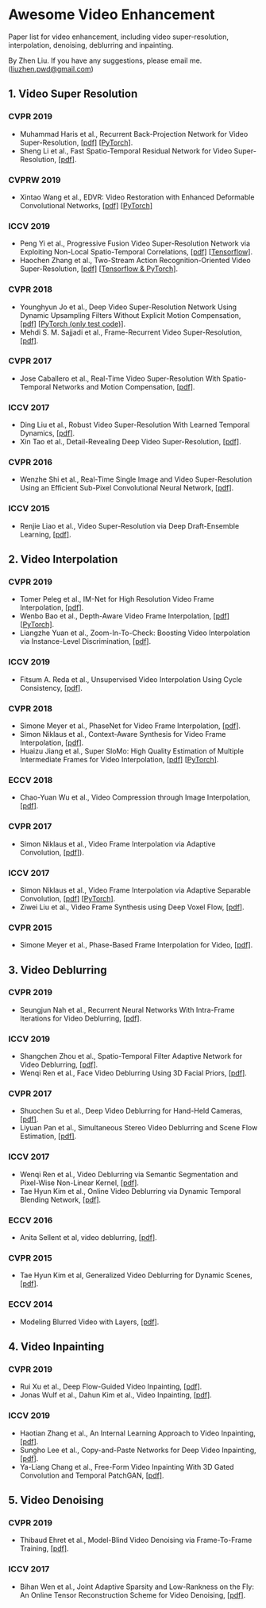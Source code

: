 # Awesome Video Enhancement

Paper list for video enhancement, including video super-resolution, interpolation, denoising, deblurring and inpainting.

By Zhen Liu. If you have any suggestions, please email me. (liuzhen.pwd@gmail.com) 

## 1. Video Super Resolution

### CVPR 2019

* Muhammad Haris et al., Recurrent Back-Projection Network for Video Super-Resolution, [[pdf\]](http://openaccess.thecvf.com/content_CVPR_2019/papers/Haris_Recurrent_Back-Projection_Network_for_Video_Super-Resolution_CVPR_2019_paper.pdf) [[PyTorch\]](<https://github.com/alterzero/RBPN-PyTorch>).
* Sheng Li et al., Fast Spatio-Temporal Residual Network for Video Super-Resolution, [[pdf\]](http://openaccess.thecvf.com/content_CVPR_2019/papers/Li_Fast_Spatio-Temporal_Residual_Network_for_Video_Super-Resolution_CVPR_2019_paper.pdf).

### CVPRW 2019

* Xintao Wang et al., EDVR: Video Restoration with Enhanced Deformable Convolutional Networks, [[pdf\]](<https://arxiv.org/abs/1905.02716>) [[PyTorch\]](<https://github.com/xinntao/EDVR>)

### ICCV 2019

* Peng Yi et al., Progressive Fusion Video Super-Resolution Network via Exploiting Non-Local Spatio-Temporal Correlations, [[pdf\]](http://openaccess.thecvf.com/content_ICCV_2019/papers/Yi_Progressive_Fusion_Video_Super-Resolution_Network_via_Exploiting_Non-Local_Spatio-Temporal_Correlations_ICCV_2019_paper.pdf) [[Tensorflow\]](<https://github.com/psychopa4/PFNL>).
* Haochen Zhang et al., Two-Stream Action Recognition-Oriented Video Super-Resolution, [[pdf\]](http://openaccess.thecvf.com/content_ICCV_2019/papers/Zhang_Two-Stream_Action_Recognition-Oriented_Video_Super-Resolution_ICCV_2019_paper.pdf) [[Tensorflow & PyTorch\]](<https://github.com/AlanZhang1995/TwoStreamSR>).

### CVPR 2018

* Younghyun Jo et al., Deep Video Super-Resolution Network Using Dynamic Upsampling Filters Without Explicit Motion Compensation, [[pdf\]](http://openaccess.thecvf.com/content_cvpr_2018/papers/Jo_Deep_Video_Super-Resolution_CVPR_2018_paper.pdf) [[PyTorch (only test code)\]](<https://github.com/yhjo09/VSR-DUF>).
* Mehdi S. M. Sajjadi et al., Frame-Recurrent Video Super-Resolution, [[pdf\]](http://openaccess.thecvf.com/content_cvpr_2018/papers/Sajjadi_Frame-Recurrent_Video_Super-Resolution_CVPR_2018_paper.pdf).

### CVPR 2017

* Jose Caballero et al., Real-Time Video Super-Resolution With Spatio-Temporal Networks and Motion Compensation, [[pdf\]](http://openaccess.thecvf.com/content_cvpr_2017/papers/Caballero_Real-Time_Video_Super-Resolution_CVPR_2017_paper.pdf).

### ICCV 2017

* Ding Liu et al., Robust Video Super-Resolution With Learned Temporal Dynamics, [[pdf\]](http://openaccess.thecvf.com/content_ICCV_2017/papers/Liu_Robust_Video_Super-Resolution_ICCV_2017_paper.pdf).
* Xin Tao et al., Detail-Revealing Deep Video Super-Resolution, [[pdf\]](http://openaccess.thecvf.com/content_ICCV_2017/papers/Tao_Detail-Revealing_Deep_Video_ICCV_2017_paper.pdf).

### CVPR 2016

* Wenzhe Shi et al., Real-Time Single Image and Video Super-Resolution Using an Efficient Sub-Pixel Convolutional Neural Network, [[pdf\]](http://openaccess.thecvf.com/content_cvpr_2016/papers/Shi_Real-Time_Single_Image_CVPR_2016_paper.pdf).

### ICCV 2015

* Renjie Liao et al., Video Super-Resolution via Deep Draft-Ensemble Learning, [[pdf\]](http://openaccess.thecvf.com/content_iccv_2015/papers/Liao_Video_Super-Resolution_via_ICCV_2015_paper.pdf).



## 2. Video Interpolation

### CVPR 2019

* Tomer Peleg et al., IM-Net for High Resolution Video Frame Interpolation, [[pdf\]](http://openaccess.thecvf.com/content_CVPR_2019/papers/Peleg_IM-Net_for_High_Resolution_Video_Frame_Interpolation_CVPR_2019_paper.pdf).
* Wenbo Bao et al., Depth-Aware Video Frame Interpolation, [[pdf\]](http://openaccess.thecvf.com/content_CVPR_2019/papers/Bao_Depth-Aware_Video_Frame_Interpolation_CVPR_2019_paper.pdf) [[PyTorch\]](<https://github.com/baowenbo/DAIN>).
* Liangzhe Yuan et al., Zoom-In-To-Check: Boosting Video Interpolation via Instance-Level Discrimination, [[pdf\]](http://openaccess.thecvf.com/content_CVPR_2019/papers/Yuan_Zoom-In-To-Check_Boosting_Video_Interpolation_via_Instance-Level_Discrimination_CVPR_2019_paper.pdf).

### ICCV 2019

* Fitsum A. Reda et al., Unsupervised Video Interpolation Using Cycle Consistency, [[pdf\]](http://openaccess.thecvf.com/content_ICCV_2019/papers/Reda_Unsupervised_Video_Interpolation_Using_Cycle_Consistency_ICCV_2019_paper.pdf).

### CVPR 2018

* Simone Meyer et al., PhaseNet for Video Frame Interpolation, [[pdf\]](http://openaccess.thecvf.com/content_cvpr_2018/papers/Meyer_PhaseNet_for_Video_CVPR_2018_paper.pdf).
* Simon Niklaus et al., Context-Aware Synthesis for Video Frame Interpolation, [[pdf\]](http://openaccess.thecvf.com/content_cvpr_2018/papers/Niklaus_Context-Aware_Synthesis_for_CVPR_2018_paper.pdf).
* Huaizu Jiang et al., Super SloMo: High Quality Estimation of Multiple Intermediate Frames for Video Interpolation, [[pdf\]](http://openaccess.thecvf.com/content_cvpr_2018/papers/Jiang_Super_SloMo_High_CVPR_2018_paper.pdf) [[PyTorch\]](<https://github.com/avinashpaliwal/Super-SloMo>).

### ECCV 2018

* Chao-Yuan Wu et al., Video Compression through Image Interpolation, [[pdf\]](http://openaccess.thecvf.com/content_ECCV_2018/papers/Chao-Yuan_Wu_Video_Compression_through_ECCV_2018_paper.pdf).

### CVPR 2017

* Simon Niklaus et al., Video Frame Interpolation via Adaptive Convolution, [[pdf\]](http://openaccess.thecvf.com/content_cvpr_2017/papers/Niklaus_Video_Frame_Interpolation_CVPR_2017_paper.pdf)).

### ICCV 2017

* Simon Niklaus et al., Video Frame Interpolation via Adaptive Separable Convolution, [[pdf\]](http://openaccess.thecvf.com/content_ICCV_2017/papers/Niklaus_Video_Frame_Interpolation_ICCV_2017_paper.pdf) [[PyTorch\]](<https://github.com/sniklaus/sepconv-slomo>).
* Ziwei Liu et al., Video Frame Synthesis using Deep Voxel Flow, [[pdf\]](http://openaccess.thecvf.com/content_ICCV_2017/papers/Liu_Video_Frame_Synthesis_ICCV_2017_paper.pdf).

### CVPR 2015

* Simone Meyer et al., Phase-Based Frame Interpolation for Video, [[pdf\]](http://openaccess.thecvf.com/content_cvpr_2015/papers/Meyer_Phase-Based_Frame_Interpolation_2015_CVPR_paper.pdf).



## 3. Video Deblurring

### CVPR 2019

* Seungjun Nah et al., Recurrent Neural Networks With Intra-Frame Iterations for Video Deblurring, [[pdf\]](http://openaccess.thecvf.com/content_CVPR_2019/papers/Nah_Recurrent_Neural_Networks_With_Intra-Frame_Iterations_for_Video_Deblurring_CVPR_2019_paper.pdf).

### ICCV 2019

* Shangchen Zhou et al., Spatio-Temporal Filter Adaptive Network for Video Deblurring, [[pdf\]](http://openaccess.thecvf.com/content_ICCV_2019/papers/Zhou_Spatio-Temporal_Filter_Adaptive_Network_for_Video_Deblurring_ICCV_2019_paper.pdf).
* Wenqi Ren et al., Face Video Deblurring Using 3D Facial Priors, [[pdf\]](http://openaccess.thecvf.com/content_ICCV_2019/papers/Ren_Face_Video_Deblurring_Using_3D_Facial_Priors_ICCV_2019_paper.pdf).

### CVPR 2017

* Shuochen Su et al., Deep Video Deblurring for Hand-Held Cameras, [[pdf\]](http://openaccess.thecvf.com/content_cvpr_2017/papers/Su_Deep_Video_Deblurring_CVPR_2017_paper.pdf).
* Liyuan Pan et al., Simultaneous Stereo Video Deblurring and Scene Flow Estimation, [[pdf\]](http://openaccess.thecvf.com/content_cvpr_2017/papers/Pan_Simultaneous_Stereo_Video_CVPR_2017_paper.pdf).

### ICCV 2017

* Wenqi Ren et al., Video Deblurring via Semantic Segmentation and Pixel-Wise Non-Linear Kernel, [[pdf\]](http://openaccess.thecvf.com/content_ICCV_2017/papers/Ren_Video_Deblurring_via_ICCV_2017_paper.pdf).
* Tae Hyun Kim et al., Online Video Deblurring via Dynamic Temporal Blending Network, [[pdf\]](http://openaccess.thecvf.com/content_ICCV_2017/papers/Kim_Online_Video_Deblurring_ICCV_2017_paper.pdf).

### ECCV 2016

* Anita Sellent et al, video deblurring, [[pdf\]](<https://arxiv.org/pdf/1607.08421.pdf>).

### CVPR 2015

* Tae Hyun Kim et al, Generalized Video Deblurring for Dynamic Scenes, [[pdf\]](http://openaccess.thecvf.com/content_cvpr_2015/papers/Kim_Generalized_Video_Deblurring_2015_CVPR_paper.pdf).

### ECCV 2014

* Modeling Blurred Video with Layers, [[pdf\]](<http://files.is.tue.mpg.de/black/papers/WulffECCV2014.pdf>).



## 4. Video Inpainting

### CVPR 2019

* Rui Xu et al., Deep Flow-Guided Video Inpainting, [[pdf\]](http://openaccess.thecvf.com/content_CVPR_2019/papers/Xu_Deep_Flow-Guided_Video_Inpainting_CVPR_2019_paper.pdf).
* Jonas Wulf et al., Dahun Kim et al., Video Inpainting, [[pdf\]](http://openaccess.thecvf.com/content_CVPR_2019/papers/Kim_Deep_Video_Inpainting_CVPR_2019_paper.pdf).

### ICCV 2019

* Haotian Zhang et al., An Internal Learning Approach to Video Inpainting, [[pdf\]](http://openaccess.thecvf.com/content_ICCV_2019/papers/Zhang_An_Internal_Learning_Approach_to_Video_Inpainting_ICCV_2019_paper.pdf).
* Sungho Lee et al., Copy-and-Paste Networks for Deep Video Inpainting, [[pdf\]](http://openaccess.thecvf.com/content_ICCV_2019/papers/Lee_Copy-and-Paste_Networks_for_Deep_Video_Inpainting_ICCV_2019_paper.pdf).
* Ya-Liang Chang et al., Free-Form Video Inpainting With 3D Gated Convolution and Temporal PatchGAN, [[pdf\]](http://openaccess.thecvf.com/content_ICCV_2019/papers/Chang_Free-Form_Video_Inpainting_With_3D_Gated_Convolution_and_Temporal_PatchGAN_ICCV_2019_paper.pdf).

## 5. Video Denoising

### CVPR 2019

- Thibaud Ehret et al., Model-Blind Video Denoising via Frame-To-Frame Training, [[pdf\]](http://openaccess.thecvf.com/content_CVPR_2019/papers/Ehret_Model-Blind_Video_Denoising_via_Frame-To-Frame_Training_CVPR_2019_paper.pdf).

### ICCV 2017

- Bihan Wen et al., Joint Adaptive Sparsity and Low-Rankness on the Fly: An Online Tensor Reconstruction Scheme for Video Denoising, [[pdf\]](http://openaccess.thecvf.com/content_ICCV_2017/papers/Wen_Joint_Adaptive_Sparsity_ICCV_2017_paper.pdf).



